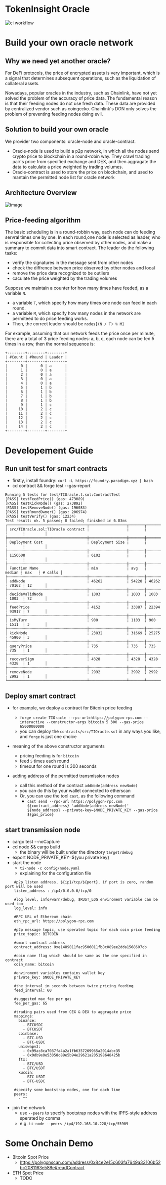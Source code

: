 # TokenInsight Oracle 

![ci workflow](https://github.com/tokeninsight/ti-oracle/actions/workflows/basic.yml/badge.svg)

# Build your own oracle network

## Why we need yet another oracle?
For DeFi protocols, the price of encrypted assets is very important, which is a signal that determines subsequent operations, such as the liquidation of collateral assets.

Nowadays, popular oracles in the industry, such as Chainlink, have not yet solved the problem of the accuracy of price data. The fundamental reason is that their feeding nodes do not use fresh data. These data are provided by centralized vendor such as coingecko. Chainlink's DON only solves the problem of preventing feeding nodes doing evil.

## Solution to build your own oracle
We provider two components: oracle-node and oracle-contract.
- Oracle-node is used to build a p2p network, in which all the nodes send crypto price to blockchain in a round-robin way. They crawl trading pair's price from specified exchange and DEX, and then aggragate the data to calculate a price weighted by trading volumes.
- Oracle-contract is used to store the price on blockchain, and used to mantain the permitted node list for oracle network

## Architecture Overview
![image](https://user-images.githubusercontent.com/167837/177757017-bfc35f14-6d32-4f1d-8db9-5d1febab1baf.png)

## Price-feeding  algorithm
The basic scheduling is in a round-robbin way, each node can do feeding servral times one by one.
In each round,one node is selected as leader, who is responsible for collecting price observed by other nodes, and make a summary to commit data into smart contract.
The leader do the following tasks:
- verify the signatures in the message sent from other nodes
- check the diffrence between price observed by other nodes and local
- remove the price data recognized to be outliers
- caculate the price weighted by the trading volumes

Suppose we maintain a counter for how many times have feeded, as a variable `N`. 
- a variable `T`, which specify how many times one node can feed in each round.
- a variable `M`, which specify how many nodes in the network are permiteed to do price feeding works.
- Then, the correct leader should be `nodes[(N / T) % M]`

For example, assuming that our network feeds the price once per minute, there are a total of 3 price feeding nodes: a, b, c, each node can be fed 5 times in a row, then the normal sequence is:
```
+--------+--------+--------+
| #Count | #Round | Leader |
+--------+--------+--------+
|      0 |      0 | a      |
|      1 |      0 | a      |
|      2 |      0 | a      |
|      3 |      0 | a      |
|      4 |      0 | a      |
|      5 |      1 | b      |
|      6 |      1 | b      |
|      7 |      1 | b      |
|      8 |      1 | b      |
|      9 |      1 | c      |
|     10 |      2 | c      |
|     11 |      2 | c      |
|     12 |      2 | c      |
|     13 |      2 | c      |
|     14 |      2 | c      |
+--------+--------+--------+

```

# Developement Guide
## Run unit test for smart contracts
- firstly, install foundry: `curl -L https://foundry.paradigm.xyz | bash`
- cd contract && forge test --gas-report

```
Running 5 tests for test/TIOracle.t.sol:ContractTest
[PASS] testFeedPrice() (gas: 473089)
[PASS] testKickNode() (gas: 273892)
[PASS] testRemoveNode() (gas: 196083)
[PASS] testRoundOwner() (gas: 206974)
[PASS] testVerify() (gas: 12234)
Test result: ok. 5 passed; 0 failed; finished in 6.83ms
╭────────────────────────────────────┬─────────────────┬───────┬────────┬───────┬─────────╮
│ src/TIOracle.sol:TIOracle contract ┆                 ┆       ┆        ┆       ┆         │
╞════════════════════════════════════╪═════════════════╪═══════╪════════╪═══════╪═════════╡
│ Deployment Cost                    ┆ Deployment Size ┆       ┆        ┆       ┆         │
├╌╌╌╌╌╌╌╌╌╌╌╌╌╌╌╌╌╌╌╌╌╌╌╌╌╌╌╌╌╌╌╌╌╌╌╌┼╌╌╌╌╌╌╌╌╌╌╌╌╌╌╌╌╌┼╌╌╌╌╌╌╌┼╌╌╌╌╌╌╌╌┼╌╌╌╌╌╌╌┼╌╌╌╌╌╌╌╌╌┤
│ 1156608                            ┆ 6102            ┆       ┆        ┆       ┆         │
├╌╌╌╌╌╌╌╌╌╌╌╌╌╌╌╌╌╌╌╌╌╌╌╌╌╌╌╌╌╌╌╌╌╌╌╌┼╌╌╌╌╌╌╌╌╌╌╌╌╌╌╌╌╌┼╌╌╌╌╌╌╌┼╌╌╌╌╌╌╌╌┼╌╌╌╌╌╌╌┼╌╌╌╌╌╌╌╌╌┤
│ Function Name                      ┆ min             ┆ avg   ┆ median ┆ max   ┆ # calls │
├╌╌╌╌╌╌╌╌╌╌╌╌╌╌╌╌╌╌╌╌╌╌╌╌╌╌╌╌╌╌╌╌╌╌╌╌┼╌╌╌╌╌╌╌╌╌╌╌╌╌╌╌╌╌┼╌╌╌╌╌╌╌┼╌╌╌╌╌╌╌╌┼╌╌╌╌╌╌╌┼╌╌╌╌╌╌╌╌╌┤
│ addNode                            ┆ 46262           ┆ 54228 ┆ 46262  ┆ 70162 ┆ 12      │
├╌╌╌╌╌╌╌╌╌╌╌╌╌╌╌╌╌╌╌╌╌╌╌╌╌╌╌╌╌╌╌╌╌╌╌╌┼╌╌╌╌╌╌╌╌╌╌╌╌╌╌╌╌╌┼╌╌╌╌╌╌╌┼╌╌╌╌╌╌╌╌┼╌╌╌╌╌╌╌┼╌╌╌╌╌╌╌╌╌┤
│ decideValidNode                    ┆ 1003            ┆ 1003  ┆ 1003   ┆ 1003  ┆ 72      │
├╌╌╌╌╌╌╌╌╌╌╌╌╌╌╌╌╌╌╌╌╌╌╌╌╌╌╌╌╌╌╌╌╌╌╌╌┼╌╌╌╌╌╌╌╌╌╌╌╌╌╌╌╌╌┼╌╌╌╌╌╌╌┼╌╌╌╌╌╌╌╌┼╌╌╌╌╌╌╌┼╌╌╌╌╌╌╌╌╌┤
│ feedPrice                          ┆ 4152            ┆ 33087 ┆ 22394  ┆ 93917 ┆ 7       │
├╌╌╌╌╌╌╌╌╌╌╌╌╌╌╌╌╌╌╌╌╌╌╌╌╌╌╌╌╌╌╌╌╌╌╌╌┼╌╌╌╌╌╌╌╌╌╌╌╌╌╌╌╌╌┼╌╌╌╌╌╌╌┼╌╌╌╌╌╌╌╌┼╌╌╌╌╌╌╌┼╌╌╌╌╌╌╌╌╌┤
│ isMyTurn                           ┆ 900             ┆ 1103  ┆ 900    ┆ 1511  ┆ 3       │
├╌╌╌╌╌╌╌╌╌╌╌╌╌╌╌╌╌╌╌╌╌╌╌╌╌╌╌╌╌╌╌╌╌╌╌╌┼╌╌╌╌╌╌╌╌╌╌╌╌╌╌╌╌╌┼╌╌╌╌╌╌╌┼╌╌╌╌╌╌╌╌┼╌╌╌╌╌╌╌┼╌╌╌╌╌╌╌╌╌┤
│ kickNode                           ┆ 23832           ┆ 31669 ┆ 25275  ┆ 45900 ┆ 3       │
├╌╌╌╌╌╌╌╌╌╌╌╌╌╌╌╌╌╌╌╌╌╌╌╌╌╌╌╌╌╌╌╌╌╌╌╌┼╌╌╌╌╌╌╌╌╌╌╌╌╌╌╌╌╌┼╌╌╌╌╌╌╌┼╌╌╌╌╌╌╌╌┼╌╌╌╌╌╌╌┼╌╌╌╌╌╌╌╌╌┤
│ queryPrice                         ┆ 735             ┆ 735   ┆ 735    ┆ 735   ┆ 1       │
├╌╌╌╌╌╌╌╌╌╌╌╌╌╌╌╌╌╌╌╌╌╌╌╌╌╌╌╌╌╌╌╌╌╌╌╌┼╌╌╌╌╌╌╌╌╌╌╌╌╌╌╌╌╌┼╌╌╌╌╌╌╌┼╌╌╌╌╌╌╌╌┼╌╌╌╌╌╌╌┼╌╌╌╌╌╌╌╌╌┤
│ recoverSign                        ┆ 4328            ┆ 4328  ┆ 4328   ┆ 4328  ┆ 1       │
├╌╌╌╌╌╌╌╌╌╌╌╌╌╌╌╌╌╌╌╌╌╌╌╌╌╌╌╌╌╌╌╌╌╌╌╌┼╌╌╌╌╌╌╌╌╌╌╌╌╌╌╌╌╌┼╌╌╌╌╌╌╌┼╌╌╌╌╌╌╌╌┼╌╌╌╌╌╌╌┼╌╌╌╌╌╌╌╌╌┤
│ removeNode                         ┆ 2992            ┆ 2992  ┆ 2992   ┆ 2992  ┆ 1       │
╰────────────────────────────────────┴─────────────────┴───────┴────────┴───────┴─────────╯
```
## Deploy smart contract

- for example, we deploy a contract for Bitcoin price feeding
  - `forge create TIOracle --rpc-url=https://polygon-rpc.com --interactive --constructor-args bitcoin 5 300 --gas-price 65000000000`
  - you can deploy the `contracts/src/TIOracle.sol` in any ways you like, and `forge` is just one choice
  
- meaning of the above constructor arguments
  - pricing feeding is for `bitcoin`
  - feed `5` times each round
  - timeout for one round is 300 seconds
  
- adding address of the permitted transmission nodes
  - call this method of the contract `addNode(address newNode)`
  - you can do this by your wallet connected to etherscan
  - Or, you can use the tool `cast`, as the following command
    - `cast send --rpc-url https://polygon-rpc.com ${contract_address} 'addNode(address newNode)' ${node_address} --private-key=$NODE_PRIVATE_KEY --gas-price ${gas_price}`

## start transmission node
- cargo test --noCapture
- cd node && cargo build
  - the binary will be built under the directory `target/debug`
- export NODE_PRIVATE_KEY=${you private key}
- start the node
  - `ti-node -c config/node.yaml`
  - explaining for the configuration file
```
    #p2p listen address, ${ip}/tcp/${port}, if port is zero, random port will be used
    listen_address : /ip4/0.0.0.0/tcp/0

    #log level, info/warn/debug, $RUST_LOG enviroment variable can be used too
    log_level: info

    #RPC URL of Ethereum chain
    eth_rpc_url: https://polygon-rpc.com

    #p2p message topic, use sperated topic for each coin price feeding
    price_topic: BITCOIN

    #smart contract address
    contract_address: 0xe1489011fac9506011fb8c089ee2dda1568607cb

    #coin name flag which should be same as the one specified in contract
    coin_name: bitcoin

    #enviroment variables contains wallet key
    private_key: $NODE_PRIVATE_KEY

    #the interval in seconds between twice pricing feeding
    feed_interval: 60

    #suggested max fee per gas
    fee_per_gas: 65

    #trading pairs used from CEX & DEX to aggragate price
    mappings:
      binance:
        - BTCUSDC
        - BTCUSDT
      coinbase:
        - BTC-USD
        - BTC-USDC
      uniswapv3:
        - 0x99ac8ca7087fa4a2a1fb6357269965a2014abc35
        - 0x9db9e0e53058c89e5b94e29621a205198648425b
      ftx:
        - BTC/USD
        - BTC/USDT
      kucoin:
        - BTC-USDT
        - BTC-USDC

    #specify some bootstrap nodes, one for each line
    peers:
      - ""
```
- join the network
  - use `--peers` to specify bootstrap nodes with the IPFS-style address sperated by comma
  - e.g. `ti-node --peers /ip4/192.168.10.228/tcp/55909`

# Some Onchain Demo
- Bitcoin Spot Price
  - https://polygonscan.com/address/0x84e2e15c603fa7649a33106b52bc2081163e588e#readContract
- ETH Spot Price
  - TODO
